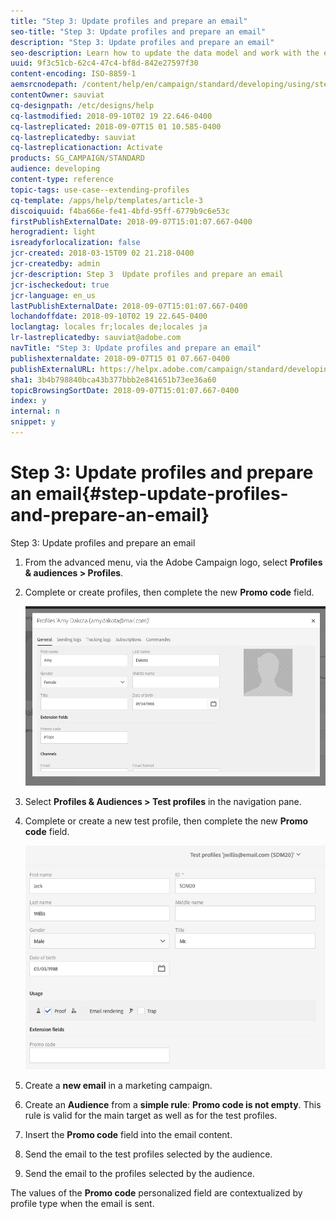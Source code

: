 ```yaml
---
title: "Step 3: Update profiles and prepare an email"
seo-title: "Step 3: Update profiles and prepare an email"
description: "Step 3: Update profiles and prepare an email"
seo-description: Learn how to update the data model and work with the extende field in a message.
uuid: 9f3c51cb-62c4-47c4-bf8d-842e27597f30
content-encoding: ISO-8859-1
aemsrcnodepath: /content/help/en/campaign/standard/developing/using/step-3--update-profiles-and-prepare-an-email
contentOwner: sauviat
cq-designpath: /etc/designs/help
cq-lastmodified: 2018-09-10T02 19 22.646-0400
cq-lastreplicated: 2018-09-07T15 01 10.585-0400
cq-lastreplicatedby: sauviat
cq-lastreplicationaction: Activate
products: SG_CAMPAIGN/STANDARD
audience: developing
content-type: reference
topic-tags: use-case--extending-profiles
cq-template: /apps/help/templates/article-3
discoiquuid: f4ba666e-fe41-4bfd-95ff-6779b9c6e53c
firstPublishExternalDate: 2018-09-07T15:01:07.667-0400
herogradient: light
isreadyforlocalization: false
jcr-created: 2018-03-15T09 02 21.218-0400
jcr-createdby: admin
jcr-description: Step 3  Update profiles and prepare an email
jcr-ischeckedout: true
jcr-language: en_us
lastPublishExternalDate: 2018-09-07T15:01:07.667-0400
lochandoffdate: 2018-09-10T02 19 22.645-0400
loclangtag: locales fr;locales de;locales ja
lr-lastreplicatedby: sauviat@adobe.com
navTitle: "Step 3: Update profiles and prepare an email"
publishexternaldate: 2018-09-07T15 01 07.667-0400
publishExternalURL: https://helpx.adobe.com/campaign/standard/developing/using/step-3--update-profiles-and-prepare-an-email.html
sha1: 3b4b798840bca43b377bbb2e841651b73ee36a60
topicBrowsingSortDate: 2018-09-07T15:01:07.667-0400
index: y
internal: n
snippet: y
---
```


# Step 3: Update profiles and prepare an email{#step-update-profiles-and-prepare-an-email}

Step 3: Update profiles and prepare an email

1. From the advanced menu, via the Adobe Campaign logo, select **Profiles & audiences > Profiles**.
1. Complete or create profiles, then complete the new **Promo code** field.

   ![](assets/schema_extension_UC3.png)

1. Select **Profiles & Audiences > Test profiles** in the navigation pane.
1. Complete or create a new test profile, then complete the new **Promo code** field.

   ![](assets/schema_extension_UC4.png)

1. Create a **new email** in a marketing campaign.
1. Create an **Audience** from a **simple rule**: **Promo code is not empty**. This rule is valid for the main target as well as for the test profiles.
1. Insert the **Promo code** field into the email content. 
1. Send the email to the test profiles selected by the audience.
1. Send the email to the profiles selected by the audience.

The values of the **Promo code** personalized field are contextualized by profile type when the email is sent.
